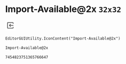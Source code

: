 # Import-Available@2x `32x32`
<img src="/img/Import-Available@2x.png" width=32 height=32>

``` CSharp
EditorGUIUtility.IconContent("Import-Available@2x")
```
```
Import-Available@2x
```
```
7454823751365766647
```
